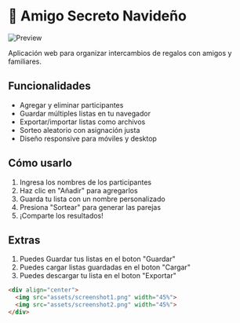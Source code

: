# 🎄 Amigo Secreto Navideño

![Preview](assets/amigo-secreto.png)

Aplicación web para organizar intercambios de regalos con amigos y familiares.

##  Funcionalidades
-  Agregar y eliminar participantes
-  Guardar múltiples listas en tu navegador
-  Exportar/importar listas como archivos
-  Sorteo aleatorio con asignación justa
-  Diseño responsive para móviles y desktop

##  Cómo usarlo
1. Ingresa los nombres de los participantes
2. Haz clic en "Añadir" para agregarlos
3. Guarda tu lista con un nombre personalizado
4. Presiona "Sortear" para generar las parejas
5. ¡Comparte los resultados!

##  Extras
1. Puedes Guardar tus listas en el boton "Guardar"
2. Puedes cargar listas guardadas en el boton "Cargar"
3. Puedes descargar tu lista en el boton "Exportar"

```html
<div align="center">
  <img src="assets/screenshot1.png" width="45%">
  <img src="assets/screenshot2.png" width="45%">
</div>
